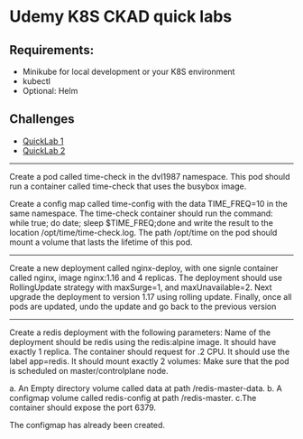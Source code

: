 # Udemy K8S CKAD quick labs

## Requirements:

- Minikube for local development or your K8S environment
- kubectl
- Optional: Helm

## Challenges

- [QuickLab 1](./exercise1/challenge.md)
- [QuickLab 2](./exercise2/challenge.md)

---

Create a pod called time-check in the dvl1987 namespace. This pod should run a container called time-check that uses the busybox image.

   Create a config map called time-config with the data TIME_FREQ=10 in the same namespace.
   The time-check container should run the command: while true; do date; sleep $TIME_FREQ;done and write the result to the location /opt/time/time-check.log.
   The path /opt/time on the pod should mount a volume that lasts the lifetime of this pod.

---

Create a new deployment called nginx-deploy, with one signle container called nginx, image nginx:1.16 and 4 replicas. The deployment should use RollingUpdate strategy with maxSurge=1, and maxUnavailable=2.
Next upgrade the deployment to version 1.17 using rolling update.
Finally, once all pods are updated, undo the update and go back to the previous version

---

Create a redis deployment with the following parameters:
Name of the deployment should be redis using the redis:alpine image. It should have exactly 1 replica.
The container should request for .2 CPU. It should use the label app=redis.
It should mount exactly 2 volumes:
Make sure that the pod is scheduled on master/controlplane node.

a. An Empty directory volume called data at path /redis-master-data.
b. A configmap volume called redis-config at path /redis-master.
c.The container should expose the port 6379.


The configmap has already been created.